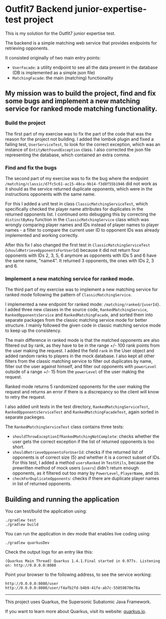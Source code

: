 # Outfit7 Backend junior-expertise-test project

This is my solution for the Outfit7 junior expertise test.

The backend is a simple matching web service that provides endpoints for retrieving opponents.

It consisted originally of two main entry points:

- `UserFacade`: a utility endpoint to see all the data present in the database (DB is implemented as a simple json file)
- `MatchingFacade`: the main (matching) functionality

## My mission was to build the project, find and fix some bugs and implement a new matching service for ranked mode matching functionality.

### Build the project

The first part of my exercise was to fix the part of the code that was the reason for the project not building. I added the lombok plugin and fixed a failing test, `UserServiceTest`, to look for the correct exception, which was an instance of `EntityNotFoundException` class. I also corrected the json file representing the database, which contained an extra comma.

### Find and fix the bugs

The second part of my exercise was to fix the bug where the endpoint `/matching/classic/d7fc5c61-ac15-48ca-9b14-f3d8f55b1946` did not work as it should as the service returned duplicate opponents, which were in the instructions opponents with the same name.

For this I added a unit test in class `ClassicMatchingServiceTest`, which specifically checked the player name attributes for duplicates in the returned opponents list. I continued onto debugging this by correcting the `distinctByKey` function in the `ClassicMatchingService` class which was wrongly comparing player names and IDs instead of player names to player names - a filter to compare the current user ID to opponent IDs was already implemented and working correctly. 

After this fix I also changed the first test in `ClassicMatchingServiceTest` (`shouldRetrieveOpponentsForUserId`) because it did not return four opponents with IDs 2, 3, 5, 6 anymore as opponents with IDs 5 and 6 have the same name, "name4". It returned 3 opponents, the ones with IDs 2, 3 and 6.

### Implement a new matching service for ranked mode.

The third part of my exercise was to implement a new matching service for ranked mode following the pattern of `ClassicMatchingService`.

I implemented a new endpoint for ranked mode: `/matching/ranked/{userId}`. I added three new classes in the source code, `RankedMatchingService`, `RankedOpponentsService` and `RankedMatchingFacade`, and sorted them into separate packages from the classic matching service mode for better structure. I mainly followed the given code in classic matching service mode to keep up the consistency.

The main difference in ranked mode is that the matched opponents are also flitered out by rank, as they have to be in the range +/- 100 rank points from the user making the request. I added the field `rank` in the User object and added random ranks to players in the mock database. I also kept all other filters from the classic matching service to filter out duplicates by name, filter out the user against himself, and filter out opponents with `powerLevel` outside of a range +/- 15 from the `powerLevel` of the user making the request. 

Ranked mode returns 5 randomized opponents for the user making the request and returns an error if there is a discrepancy so the client will know to retry the request.

I also added unit tests in the test directory, `RankedMatchingServiceTest`, `RankedOpponentsServiceTest` and `RankedMatchingFacadeTest`, again sorted in separate packeges. 

The `RankedMatchingServiceTest` class contains three tests:
- `shouldThrowExceptionIfRankedMatchingNotComplete`: checks whether the user gets the correct exception if the list of returned opponents is too short.
- `shouldRetrieveOpponentsForUserId`: checks if the returned list of opponents is of correct size (5) and whether it is a correct subset of IDs. For this test, I added a method `usersRanked` in `TestUtils`, because the prewritten method of mock users (`users`) didn't return enough opponents, as it filtered out too many by `PowerLevel`, `PlayerName`, and `ID`.
- `checkForDuplicateOpponents`: checks if there are duplicate player names in list of returned opponents.

## Building and running the application

You can test/build the application using:
```
./gradlew test
./gradlew build
```

You can run the application in dev mode that enables live coding using:
```
./gradlew quarkusDev
```

Check the output logs for an entry like this:
```
(Quarkus Main Thread) Quarkus 1.4.1.Final started in 0.977s. Listening on: http://0.0.0.0:8080
```

Point your browser to the following address, to see the service working:
```
http://0.0.0.0:8080/user
http://0.0.0.0:8080/user/f4afb2fd-b4b9-41fe-ab7c-55059870e78a
```

---
This project uses Quarkus, the Supersonic Subatomic Java Framework.

If you want to learn more about Quarkus, visit its website: [quarkus.io](https://quarkus.io/).